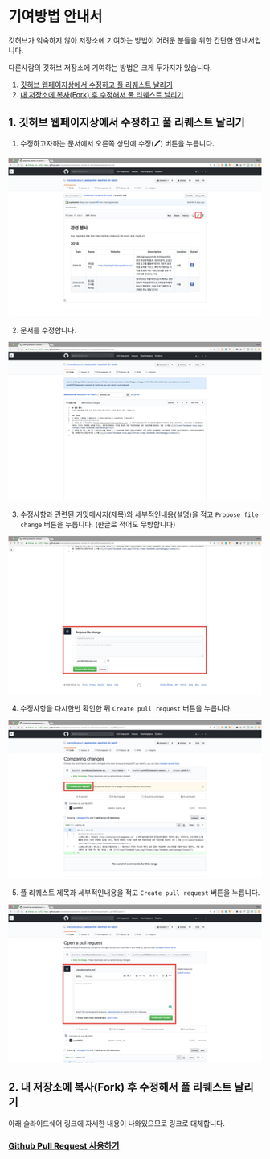 # 기여방법 안내서

깃허브가 익숙하지 않아 저장소에 기여하는 방법이 어려운 분들을 위한 간단한 안내서입니다.

다른사람의 깃허브 저장소에 기여하는 방법은 크게 두가지가 있습니다.

1.  [깃허브 웹페이지상에서 수정하고 풀 리퀘스트 날리기](#1-깃허브-웹페이지상에서-수정하고-풀-리퀘스트-날리기)
1.  [내 저장소에 복사(Fork) 후 수정해서 풀 리퀘스트 날리기](#2내-저장소에-복사fork-후-수정해서-풀-리퀘스트-날리기)

## 1. 깃허브 웹페이지상에서 수정하고 풀 리퀘스트 날리기

1.  수정하고자하는 문서에서 오른쪽 상단에 수정(🖊️) 버튼을 누릅니다.

![](icons/contribution_screenshot_1.png)

2.  문서를 수정합니다.

![](icons/contribution_screenshot_2.png)

3.  수정사항과 관련된 커밋메시지(제목)와 세부적인내용(설명)을 적고 `Propose file change` 버튼을 누릅니다. (한글로 적어도 무방합니다)

![](icons/contribution_screenshot_3.png)

4.  수정사항을 다시한번 확인한 뒤 `Create pull request` 버튼을 누릅니다.

![](icons/contribution_screenshot_4.png)

5.  풀 리퀘스트 제목과 세부적인내용을 적고 `Create pull request` 버튼을 누릅니다.

![](icons/contribution_screenshot_5.png)

## 2. 내 저장소에 복사(Fork) 후 수정해서 풀 리퀘스트 날리기

아래 슬라이드쉐어 링크에 자세한 내용이 나와있으므로 링크로 대체합니다.

### [Github Pull Request 사용하기](https://www.slideshare.net/jungseobshin/github-pull-request)
